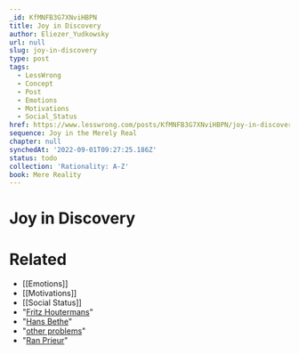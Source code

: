 ```yaml
---
_id: KfMNFB3G7XNviHBPN
title: Joy in Discovery
author: Eliezer_Yudkowsky
url: null
slug: joy-in-discovery
type: post
tags:
  - LessWrong
  - Concept
  - Post
  - Emotions
  - Motivations
  - Social_Status
href: https://www.lesswrong.com/posts/KfMNFB3G7XNviHBPN/joy-in-discovery
sequence: Joy in the Merely Real
chapter: null
synchedAt: '2022-09-01T09:27:25.186Z'
status: todo
collection: 'Rationality: A-Z'
book: Mere Reality
---
```


# Joy in Discovery


# Related

- [[Emotions]]
- [[Motivations]]
- [[Social Status]]
- "[Fritz Houtermans](http://ask.metafilter.com/54496/Feynman-Quote-Demystification)"
- "[Hans Bethe](http://www.dykestowatchoutfor.com/more-on-consciousness#comment-72828)"
- "[other problems](/lw/iq/guessing_the_teachers_password/)"
- "[Ran Prieur](http://www.ranprieur.com/me/100things.html)"